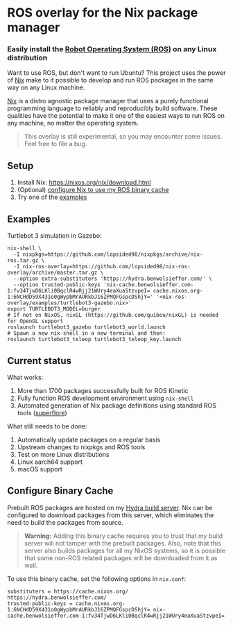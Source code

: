 # ROS overlay for the Nix package manager

### Easily install the [Robot Operating System (ROS)](http://www.ros.org/) on any Linux distribution

Want to use ROS, but don't want to run Ubuntu? This project uses the power of [Nix](https://nixos.org/nix/) make to it possible to develop and run ROS packages in the same way on any Linux machine.

[Nix](https://nixos.org/nix/) is a distro agnostic package manager that uses a purely functional programming language to reliably and reproducibly build software. These qualities have the potential to make it one of the easiest ways to run ROS on any machine, no matter the operating system.

> This overlay is still experimental, so you may encounter some issues. Feel free to file a bug.

## Setup

1. Install Nix: https://nixos.org/nix/download.html
2. (Optional) [configure Nix to use my ROS binary cache](#configure-binary-cache)
3. Try one of the [examples](#examples)

## Examples

Turtlebot 3 simulation in Gazebo:
```
nix-shell \
  -I nixpkgs=https://github.com/lopsided98/nixpkgs/archive/nix-ros.tar.gz \
  -I nix-ros-overlay=https://github.com/lopsided98/nix-ros-overlay/archive/master.tar.gz \
  --option extra-substituters 'https://hydra.benwolsieffer.com/' \
  --option trusted-public-keys 'nix-cache.benwolsieffer.com-1:fv34TjwD6LKli0BqclR4wRjj21WUry4eaXuaStzvpeI= cache.nixos.org-1:6NCHdD59X431o0gWypbMrAURkbJ16ZPMQFGspcDShjY=' '<nix-ros-overlay/examples/turtlebot3-gazebo.nix>'
export TURTLEBOT3_MODEL=burger
# If not on NixOS, nixGL (https://github.com/guibou/nixGL) is needed for OpenGL support
roslaunch turtlebot3_gazebo turtlebot3_world.launch
# Spawn a new nix-shell in a new terminal and then:
roslaunch turtlebot3_teleop turtlebot3_teleop_key.launch
```

## Current status

What works:
1. More than 1700 packages successfully built for ROS Kinetic
2. Fully function ROS development environment using `nix-shell`
3. Automated generation of Nix package definitions using standard ROS tools ([superflore](https://github.com/lopsided98/superflore))

What still needs to be done:
1. Automatically update packages on a regular basis
2. Upstream changes to nixpkgs and ROS tools
3. Test on more Linux distributions
3. Linux aarch64 support
4. macOS support

## Configure Binary Cache

Prebuilt ROS packages are hosted on my [Hydra build server](https://hydra.benwolsieffer.com/project/ros). Nix can be configured to download packages from this server, which eliminates the need to build the packages from source.

> **Warning:** Adding this binary cache requires you to trust that my build server will not tamper with the prebuilt packages. Also, note that this server also builds packages for all my NixOS systems, so it is possible that some non-ROS related packages will be downloaded from it as well.


To use this binary cache, set the following options in `nix.conf`:
```
substituters = https://cache.nixos.org/ https://hydra.benwolsieffer.com/
trusted-public-keys = cache.nixos.org-1:6NCHdD59X431o0gWypbMrAURkbJ16ZPMQFGspcDShjY= nix-cache.benwolsieffer.com-1:fv34TjwD6LKli0BqclR4wRjj21WUry4eaXuaStzvpeI=
```
